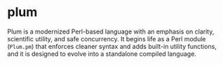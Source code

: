 # plum
Plum is a modernized Perl-based language with an emphasis on clarity, scientific utility, and safe concurrency. It begins life as a Perl module (`Plum.pm`) that enforces cleaner syntax and adds built-in utility functions, and it is designed to evolve into a standalone compiled language.

